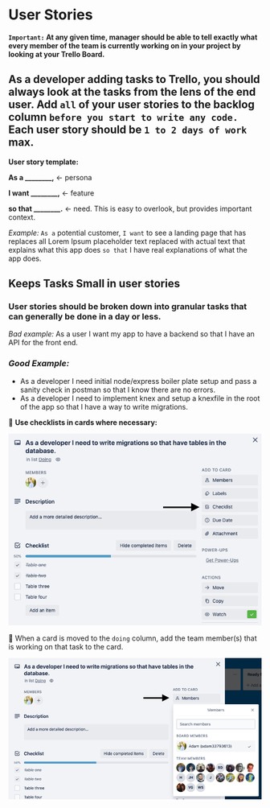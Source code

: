 # User Stories

**`Important:` At any given time, manager should be able to tell exactly what every member of the team is currently working on in your project by looking at your Trello Board.**

## As a developer adding tasks to Trello, you should always look at the tasks from the lens of the end user. Add `all` of your user stories to the backlog column `before you start to write any code.` Each user story should be `1 to 2 days of work` max.

**User story template:**

**As a **\_\_\_\_\_\_\_\_**,** ← persona

**I want **\_\_\_\_\_\_\_\_**,** ← feature

**so that **\_\_\_\_\_\_\_\_**.** ← need. This is easy to overlook, but provides important context.

_Example:_ `As a` potential customer, `I want` to see a landing page that has replaces all Lorem Ipsum placeholder text replaced with actual text that explains what this app does `so that` I have real explanations of what the app does.

## Keeps Tasks Small in user stories

### User stories should be broken down into granular tasks that can generally be done in a day or less.

_Bad example:_ As a user I want my app to have a backend so that I have an API for the front end.

### _Good Example:_

-   As a developer I need initial node/express boiler plate setup and pass a sanity check in postman so that I know there are no errors.
-   As a developer I need to implement knex and setup a knexfile in the root of the app so that I have a way to write migrations.

📌 **Use checklists in cards where necessary:**

<div align="center"><img src='./images/migration_checklist.png'></div>

📌 When a card is moved to the `doing` column, add the team member(s) that is working on that task to the card.

<div align="center"><img src='./images/add_members.png'></div>
